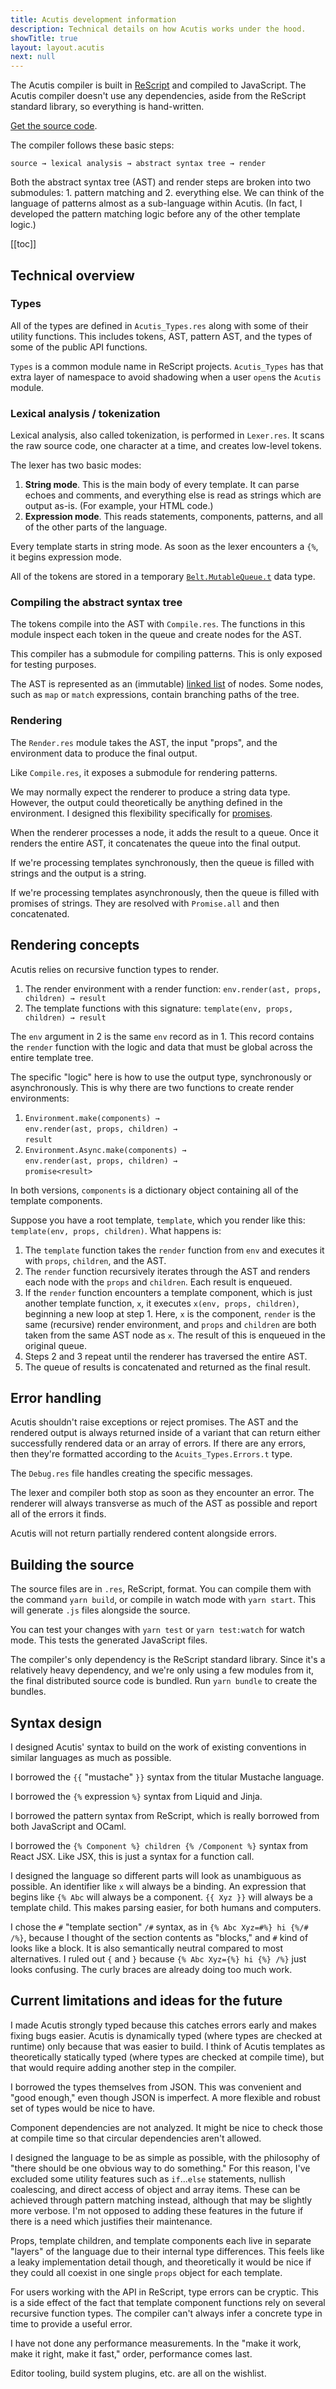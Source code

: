 ```yaml
---
title: Acutis development information
description: Technical details on how Acutis works under the hood.
showTitle: true
layout: layout.acutis
next: null
---
```


The Acutis compiler is built in [ReScript] and compiled to JavaScript. The
Acutis compiler doesn't use any dependencies, aside from the ReScript
standard library, so everything is hand-written.

[ReScript]: https://rescript-lang.org/

[Get the source code](https://github.com/johnridesabike/acutis).

The compiler follows these basic steps:

```
source → lexical analysis → abstract syntax tree → render
```

Both the abstract syntax tree (AST) and render steps are broken into two
submodules: 1. pattern matching and 2. everything else. We can think of the
language of patterns almost as a sub-language within Acutis. (In fact, I
developed the pattern matching logic before any of the other template logic.)

[[toc]]

## Technical overview

### Types

All of the types are defined in `Acutis_Types.res` along with some of their
utility functions. This includes tokens, AST, pattern AST, and the types of
some of the public API functions.

`Types` is a common module name in ReScript projects. `Acutis_Types` has that
extra layer of namespace to avoid shadowing when a user `open`s the `Acutis`
module.

### Lexical analysis / tokenization

Lexical analysis, also called tokenization, is performed in `Lexer.res`. It
scans the raw source code, one character at a time, and creates low-level
tokens.

The lexer has two basic modes:

1. **String mode**. This is the main body of every template. It can parse
   echoes and comments, and everything else is read as strings which are
   output as-is. (For example, your HTML code.)
2. **Expression mode**. This reads statements, components, patterns, and all
   of the other parts of the language.

Every template starts in string mode. As soon as the lexer encounters a `{%`,
it begins expression mode.

All of the tokens are stored in a temporary [`Belt.MutableQueue.t`][1] data
type.

[1]: https://rescript-lang.org/docs/manual/latest/api/belt/mutable-queue

### Compiling the abstract syntax tree

The tokens compile into the AST with `Compile.res`. The functions in this
module inspect each token in the queue and create nodes for the AST.

This compiler has a submodule for compiling patterns. This is only exposed
for testing purposes.

The AST is represented as an (immutable) [linked list][2] of nodes. Some
nodes, such as `map` or `match` expressions, contain branching paths of the
tree.

[2]: https://rescript-lang.org/docs/manual/latest/array-and-list#list

### Rendering

The `Render.res` module takes the AST, the input "props", and the environment
data to produce the final output.

Like `Compile.res`, it exposes a submodule for rendering patterns.

We may normally expect the renderer to produce a string data type. However,
the output could theoretically be anything defined in the environment. I
designed this flexibility specifically for [promises].

[promises]: https://developer.mozilla.org/en-US/docs/Web/JavaScript/Reference/Global_Objects/Promise

When the renderer processes a node, it adds the result to a queue. Once it
renders the entire AST, it concatenates the queue into the final output.

If we're processing templates synchronously, then the queue is filled with
strings and the output is a string.

If we're processing templates asynchronously, then the queue is filled with
promises of strings. They are resolved with `Promise.all` and then
concatenated.

## Rendering concepts

Acutis relies on recursive function types to render.

1. The render environment with a render function:
   `env.render(ast, props, children) → result`
2. The template functions with this signature:
   `template(env, props, children) → result`

The `env` argument in 2 is the same `env` record as in 1. This record
contains the `render` function with the logic and data that must be global
across the entire template tree.

The specific "logic" here is how to use the output type, synchronously or
asynchronously. This is why there are two functions to create render
environments:

1. `Environment.make(components) →` \
   `env.render(ast, props, children) →` \
   `result`
2. `Environment.Async.make(components) →` \
   `env.render(ast, props, children) →` \
   `promise<result>`

In both versions, `components` is a dictionary object containing all of the
template components.

Suppose you have a root template, `template`, which you render like this:
`template(env, props, children)`. What happens is:

1. The `template` function takes the `render` function from `env` and
   executes it with `props`, `children`, and the AST.
2. The `render` function recursively iterates through the AST and renders
   each node with the `props` and `children`. Each result is enqueued.
3. If the `render` function encounters a template component, which is just
   another template function, `x`, it executes `x(env, props, children)`,
   beginning a new loop at step 1. Here, `x` is the component, `render` is
   the same (recursive) render environment, and `props` and `children` are
   both taken from the same AST node as `x`. The result of this is enqueued
   in the original queue.
4. Steps 2 and 3 repeat until the renderer has traversed the entire AST.
5. The queue of results is concatenated and returned as the final result.

## Error handling

Acutis shouldn't raise exceptions or reject promises. The AST and the
rendered output is always returned inside of a variant that can return either
successfully rendered data or an array of errors. If there are any errors,
then they're formatted according to the `Acuits_Types.Errors.t` type.

The `Debug.res` file handles creating the specific messages.

The lexer and compiler both stop as soon as they encounter an error. The
renderer will always transverse as much of the AST as possible and report all
of the errors it finds.

Acutis will not return partially rendered content alongside errors.

## Building the source

The source files are in `.res`, ReScript, format. You can compile them with
the command `yarn build`, or compile in watch mode with `yarn start`. This
will generate `.js` files alongside the source.

You can test your changes with `yarn test` or `yarn test:watch` for watch
mode. This tests the generated JavaScript files.

The compiler's only dependency is the ReScript standard library. Since it's a
relatively heavy dependency, and we're only using a few modules from it, the
final distributed source code is bundled. Run `yarn bundle` to create the
bundles.

## Syntax design

I designed Acutis' syntax to build on the work of existing conventions in
similar languages as much as possible.

I borrowed the `{{` "mustache" `}}` syntax from the titular Mustache
language.

I borrowed the `{%` expression `%}` syntax from Liquid and Jinja.

I borrowed the pattern syntax from ReScript, which is really borrowed from
both JavaScript and OCaml.

I borrowed the `{% Component %} children {% /Component %}` syntax from React
JSX. Like JSX, this is just a syntax for a function call.

I designed the language so different parts will look as unambiguous as
possible. An identifier like `x` will always be a binding. An expression that
begins like `{% Abc` will always be a component. `{{ Xyz }}` will always be a
template child. This makes parsing easier, for both humans and computers.

I chose the `#` "template section" `/#` syntax, as in `{% Abc Xyz=#%} hi {%/#
/%}`, because I thought of the section contents as "blocks," and `#` kind of
looks like a block. It is also semantically neutral compared to most
alternatives. I ruled out `{` and `}` because `{% Abc Xyz={%} hi {%} /%}`
just looks confusing. The curly braces are already doing too much work.

## Current limitations and ideas for the future

I made Acutis strongly typed because this catches errors early and makes
fixing bugs easier. Acutis is dynamically typed (where types are checked at
runtime) only because that was easier to build. I think of Acutis templates
as theoretically statically typed (where types are checked at compile time),
but that would require adding another step in the compiler.

I borrowed the types themselves from JSON. This was convenient and "good
enough," even though JSON is imperfect. A more flexible and robust set of
types would be nice to have.

Component dependencies are not analyzed. It might be nice to check those at
compile time so that circular dependencies aren't allowed.

I designed the language to be as simple as possible, with the philosophy of
"there should be one obvious way to do something." For this reason, I've
excluded some utility features such as `if`...`else` statements, nullish
coalescing, and direct access of object and array items. These can be
achieved through pattern matching instead, although that may be slightly more
verbose. I'm not opposed to adding these features in the future if there is a
need which justifies their maintenance.

Props, template children, and template components each live in separate
"layers" of the language due to their internal type differences. This feels
like a leaky implementation detail though, and theoretically it would be nice
if they could all coexist in one single `props` object for each template.

For users working with the API in ReScript, type errors can be cryptic. This
is a side effect of the fact that template component functions rely on
several recursive function types. The compiler can't always infer a concrete
type in time to provide a useful error.

I have not done any performance measurements. In the "make it work, make it
right, make it fast," order, performance comes last.

Editor tooling, build system plugins, etc. are all on the wishlist.
